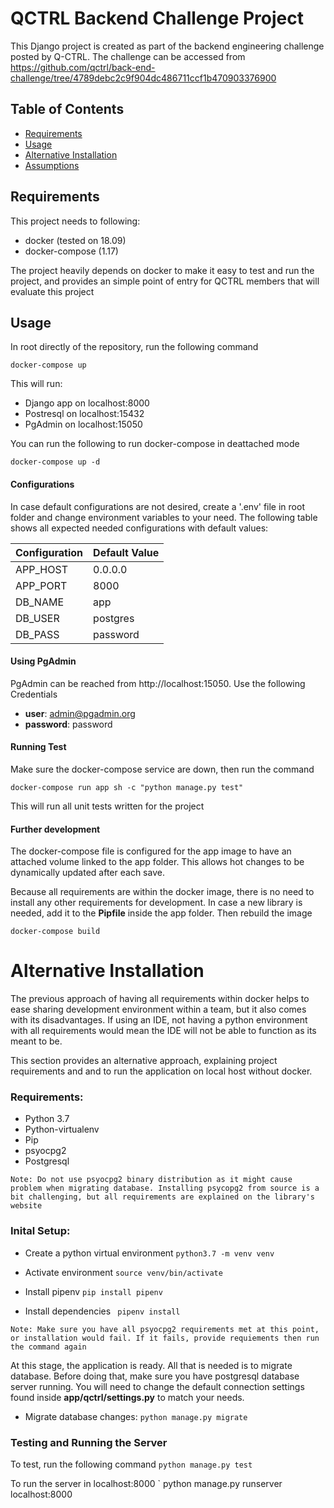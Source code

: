 # QCTRL Backend Challenge Project

This Django project is created as part of the backend engineering challenge posted by Q-CTRL. The challenge can be accessed from https://github.com/qctrl/back-end-challenge/tree/4789debc2c9f904dc486711ccf1b470903376900

## Table of Contents

- [Requirements](#Requirements)
- [Usage](#Usage)
- [Alternative Installation](#credits)
- [Assumptions](#license)

## Requirements
This project needs to following:

* docker (tested on 18.09)
* docker-compose (1.17)

The project heavily depends on docker to make it easy to test and run the project, and provides an simple point of entry for QCTRL members that will evaluate this project

## Usage 
In root directly of the repository, run the following command

`
docker-compose up
`

This will run:
- Django app on localhost:8000
- Postresql on localhost:15432
- PgAdmin on localhost:15050

You can run the following to run docker-compose in deattached mode

`
docker-compose up -d
`

#### Configurations
In case default configurations are not desired, create a '.env' file in root folder and change environment variables to your need. The following table shows all expected needed configurations with default values:

| Configuration | Default Value |
|-------------- |---------------|
| APP_HOST      | 0.0.0.0       |
| APP_PORT      | 8000          |
| DB_NAME       | app           |
| DB_USER       | postgres      |
| DB_PASS       | password      |

#### Using PgAdmin
PgAdmin can be reached from http://localhost:15050. Use the following Credentials
* **user**: admin@pgadmin.org
* **password**: password

#### Running Test
Make sure the docker-compose service are down, then run the command

`
docker-compose run app sh -c "python manage.py test"
`

This will run all unit tests written for the project


#### Further development
The docker-compose file is configured for the app image to have an attached volume linked to the app folder. This allows hot changes to be dynamically updated after each save.

Because all requirements are within the docker image, there is no need to install any other requirements for development. In case a new library is needed, add it to the **Pipfile** inside the app folder. Then rebuild the image

`
docker-compose build
`

# Alternative Installation
The previous approach of having all requirements within docker helps to ease sharing development environment within a team, but it also comes with its disadvantages. If using an IDE, not having a python environment with all requirements would mean the IDE will not be able to function as its meant to be. 

This section provides an alternative approach, explaining project requirements and and to run the application on local host without docker.

### Requirements:
* Python 3.7
* Python-virtualenv
* Pip
* psyocpg2
* Postgresql

`
Note: Do not use psyocpg2 binary distribution as it might cause problem when migrating database. Installing psycopg2 from source is a bit challenging, but all requirements are explained on the library's website
`

### Inital Setup:

- Create a python virtual environment
`
python3.7 -m venv venv
`

- Activate environment
`
source venv/bin/activate
`
- Install pipenv
`
pip install pipenv
`
- Install dependencies
`
pipenv install`

`Note: Make sure you have all psyocpg2 requirements met at this point, or installation would fail. If it fails, provide requiements then run the command again`


At this stage, the application is ready. All that is needed is to migrate database. Before doing that, make sure you have postgresql database server running. You will need to change the default connection settings found inside **app/qctrl/settings.py** to match your needs.

- Migrate database changes:
`
python manage.py migrate
`

### Testing and Running the Server

To test, run the following command
`
python manage.py test
`

To run the server in localhost:8000
`
python manage.py runserver localhost:8000